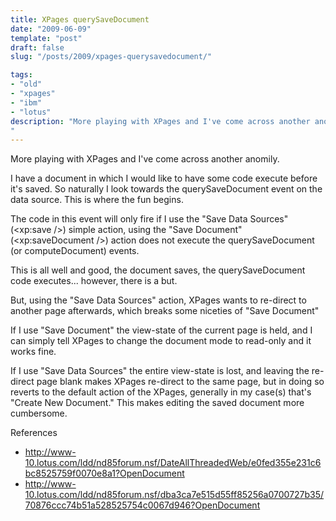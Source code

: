 ```yaml
---
title: XPages querySaveDocument  
date: "2009-06-09"
template: "post"
draft: false
slug: "/posts/2009/xpages-querysavedocument/"

tags:
- "old"
- "xpages"
- "ibm"
- "lotus"
description: "More playing with XPages and I've come across another anomily."
---
```

More playing with XPages and I've come across another anomily.

I have a document in which I would like to have some code execute before it's saved.  So naturally I look towards the querySaveDocument event on the data source.  This is where the fun begins.

The code in this event will only fire if I use the "Save Data Sources" (<xp:save />) simple action, using the "Save Document" (<xp:saveDocument />) action does not execute the querySaveDocument (or computeDocument) events.

This is all well and good, the document saves, the querySaveDocument code executes... however, there is a but.

But, using the "Save Data Sources" action, XPages wants to re-direct to another page afterwards, which breaks some niceties of "Save Document"

If I use "Save Document" the view-state of the current page is held, and I can simply tell XPages to change the document mode to read-only and it works fine.

If I use "Save Data Sources" the entire view-state is lost, and leaving the re-direct page blank makes XPages re-direct to the same page, but in doing so reverts to the default action of the XPages, generally in my case(s) that's "Create New Document."  This makes editing the saved document more cumbersome.

References

* <http://www-10.lotus.com/ldd/nd85forum.nsf/DateAllThreadedWeb/e0fed355e231c6bc8525759f0070e8a1?OpenDocument>
* <http://www-10.lotus.com/ldd/nd85forum.nsf/dba3ca7e515d55ff85256a0700727b35/70876ccc74b51a528525754c0067d946?OpenDocument>